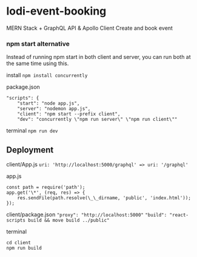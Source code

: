 # lodi-event-booking

MERN Stack + GraphQL API & Apollo Client
Create and book event

### npm start alternative

Instead of running npm start in both client and server, you can run both at the same time using this.

install
`npm install concurrently`

package.json

```
"scripts": {
    "start": "node app.js",
    "server": "nodemon app.js",
    "client": "npm start --prefix client",
    "dev": "concurrently \"npm run server\" \"npm run client\""
```

terminal
`npm run dev`

## Deployment

client/App.js
`uri: 'http://localhost:5000/graphql' => uri: '/graphql'`

app.js

```
const path = require('path');
app.get('\*', (req, res) => {
    res.sendFile(path.resolve(\_\_dirname, 'public', 'index.html'));
});
```

client/package.json
`"proxy": "http://localhost:5000"`
`"build": "react-scripts build && move build ../public"`

terminal

```
cd client
npm run build
```
